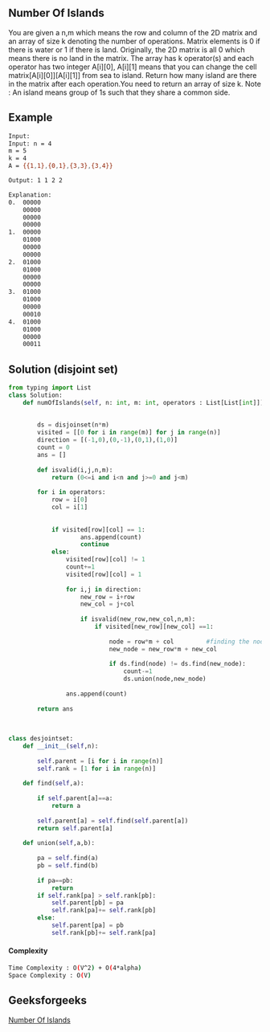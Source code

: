 ## Number Of Islands
You are given a n,m which means the row and column of the 2D matrix and an array of  size k denoting the number of operations. Matrix elements is 0 if there is water or 1 if there is land. Originally, the 2D matrix is all 0 which means there is no land in the matrix. The array has k operator(s) and each operator has two integer A[i][0], A[i][1] means that you can change the cell matrix[A[i][0]][A[i][1]] from sea to island. Return how many island are there in the matrix after each operation.You need to return an array of size k.
Note : An island means group of 1s such that they share a common side.
## Example 

```bash
Input: 
Input: n = 4
m = 5
k = 4
A = {{1,1},{0,1},{3,3},{3,4}}

Output: 1 1 2 2

Explanation:
0.  00000
    00000
    00000
    00000
1.  00000
    01000
    00000
    00000
2.  01000
    01000
    00000
    00000
3.  01000
    01000
    00000
    00010
4.  01000
    01000
    00000
    00011

```



## Solution (disjoint set)
```python
from typing import List
class Solution:
    def numOfIslands(self, n: int, m: int, operators : List[List[int]]) -> List[int]:
        
        
        ds = disjoinset(n*m)
        visited = [[0 for i in range(m)] for j in range(n)]
        direction = [(-1,0),(0,-1),(0,1),(1,0)]
        count = 0
        ans = []
        
        def isvalid(i,j,n,m):
            return (0<=i and i<n and j>=0 and j<m)
        
        for i in operators:
            row = i[0]
            col = i[1]
            
            
            if visited[row][col] == 1:
                    ans.append(count)
                    continue
            else:
                visited[row][col] != 1
                count+=1
                visited[row][col] = 1
                
                for i,j in direction:
                    new_row = i+row
                    new_col = j+col
                    
                    if isvalid(new_row,new_col,n,m):
                        if visited[new_row][new_col] ==1:
                            
                            node = row*m + col         #finding the node position
                            new_node = new_row*m + new_col 
                       
                            if ds.find(node) != ds.find(new_node):
                                count-=1
                                ds.union(node,new_node)
                                
                ans.append(count)
            
        return ans
            
        
                    
class desjointset:
    def __init__(self,n):
        
        self.parent = [i for i in range(n)]
        self.rank = [1 for i in range(n)]
        
    def find(self,a):
        
        if self.parent[a]==a:
            return a
            
        self.parent[a] = self.find(self.parent[a])
        return self.parent[a]
        
    def union(self,a,b):
        
        pa = self.find(a)
        pb = self.find(b)
        
        if pa==pb:
            return 
        if self.rank[pa] > self.rank[pb]:
            self.parent[pb] = pa
            self.rank[pa]+= self.rank[pb]
        else:
            self.parent[pa] = pb
            self.rank[pb]+= self.rank[pa]
```
#### Complexity
```bash
Time Complexity : O(V^2) + O(4*alpha)
Space Complexity : O(V)
```
## Geeksforgeeks
[Number Of Islands](https://github.com/jayrambagal/Coding-Problems/new/main/Graph)
